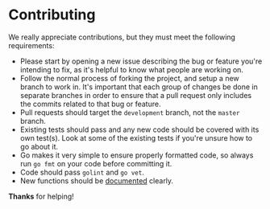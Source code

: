# Contributing

We really appreciate contributions, but they must meet the following requirements:

* Please start by opening a new issue describing the bug or feature you're
  intending to fix, as it's helpful to know what people are working on.
* Follow the normal process of forking the project, and setup a new branch to
  work in. It's important that each group of changes be done in separate
  branches in order to ensure that a pull request only includes the commits
  related to that bug or feature.
* Pull requests should target the `development` branch, not the `master`
  branch.
* Existing tests should pass and any new code should be covered with its own
  test(s). Look at some of the existing tests if you're unsure how to go about
  it.
* Go makes it very simple to ensure properly formatted code, so always run
  `go fmt` on your code before committing it. 
* Code should pass `golint` and `go vet`.
* New functions should be [documented](https://blog.golang.org/godoc-documenting-go-code)
  clearly.

**Thanks** for helping!
